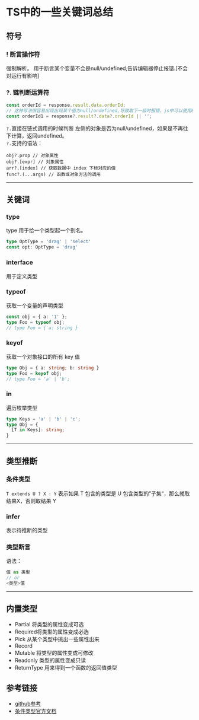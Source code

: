 # TS中的一些关键词总结
## 符号
### ! 断言操作符
强制解析。 用于断言某个变量不会是null/undefined,告诉编辑器停止报错.[不会对运行有影响]

### ?. 链判断运算符
```ts
const orderId = response.result.data.orderId;
// 这种写法很容易出现出现某个值为null/undefined,导致取下一级时报错，js中可以使用&&解决。ts可以使用?.
const orderId1 = response?.result?.data?.orderId || '';
```
`?.`直接在链式调用的时候判断 左侧的对象是否为null/undefined，如果是不再往下计算，返回undefined。<br/>
`?.`支持的语法：
```
obj?.prop // 对象属性
obj?.[expr] // 对象属性
arr?.[index] // 获取数据中 index 下标对应的值
func?.(...args) // 函数或对象方法的调用
```
*** 
## 关键词
### type
type 用于给一个类型起一个别名。
```ts
type OptType = 'drag' | 'select'
const opt: OptType = 'drag'
```
### interface
用于定义类型
### typeof
获取一个变量的声明类型
```ts
const obj = { a: '1' };
type Foo = typeof obj; 
// type Foo = { a: string }
```
### keyof 
获取一个对象接口的所有 key 值
```ts
type Obj = { a: string; b: string }
type Foo = keyof obj;
// type Foo = 'a' | 'b';
```
### in
遍历枚举类型
```ts
type Keys = 'a' | 'b' | 'c';
type Obj = { 
  [T in Keys]: string;
}
```

*** 
## 类型推断
### 条件类型
`T extends U ? X : Y` 表示如果 T 包含的类型是 U 包含类型的”子集“，那么就取结果X，否则取结果 Y

### infer
表示待推断的类型
### 类型断言
语法：
```ts
值 as 类型 
// or
<类型>值
```

*** 
## 内置类型
* Partial<T> 将类型的属性变成可选
* Required<T>将类型的属性变成必选
* Pick 从某个类型中挑出一些属性出来
* Record
* Mutable<T> 将类型的属性变成可修改
* Readonly<T> 类型的属性变成只读
* ReturnType 用来得到一个函数的返回值类型
## 参考链接
* [github参考](https://github.com/funnycoderstar/blog/issues/160)
* [条件类型官方文档](https://www.typescriptlang.org/docs/handbook/release-notes/typescript-2-8.html)